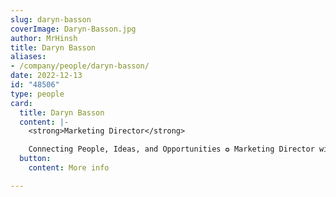 ```yaml
---
slug: daryn-basson
coverImage: Daryn-Basson.jpg
author: MrHinsh
title: Daryn Basson
aliases:
- /company/people/daryn-basson/
date: 2022-12-13
id: "48506"
type: people
card:
  title: Daryn Basson
  content: |-
    <strong>Marketing Director</strong>

    Connecting People, Ideas, and Opportunities ✪ Marketing Director with 30+ Years in Sales &amp; Marketing ✪ Expert in Design, Writing, &amp; Creating Memorable Experiences ✪ Award-Winning Professional with a Passion for Storytelling and Customer Connection
  button:
    content: More info

---
```









